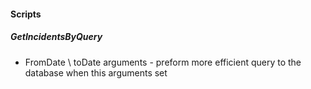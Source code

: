 
#### Scripts
##### GetIncidentsByQuery
- FromDate \ toDate arguments - preform more efficient query to the database when this arguments set 
